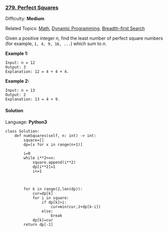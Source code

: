 ### [279\. Perfect Squares](https://leetcode.com/problems/perfect-squares/)

Difficulty: **Medium**  

Related Topics: [Math](https://leetcode.com/tag/math/), [Dynamic Programming](https://leetcode.com/tag/dynamic-programming/), [Breadth-first Search](https://leetcode.com/tag/breadth-first-search/)


Given a positive integer _n_, find the least number of perfect square numbers (for example, `1, 4, 9, 16, ...`) which sum to _n_.

**Example 1:**

```
Input: n = 12
Output: 3 
Explanation: 12 = 4 + 4 + 4.
```

**Example 2:**

```
Input: n = 13
Output: 2
Explanation: 13 = 4 + 9.
```


#### Solution

Language: **Python3**

```python3
class Solution:
    def numSquares(self, n: int) -> int:
        square=[]
        dp=[x for x in range(n+1)]
        
        i=0
        while i**2<=n:
            square.append(i**2)
            dp[i**2]=1
            i+=1
            
        
        
        for k in range(2,len(dp)):
            cur=dp[k]
            for i in square:
                if dp[k]>i:
                    cur=min(cur,1+dp[k-i])
                else:
                    break
            dp[k]=cur
        return dp[-1]
```